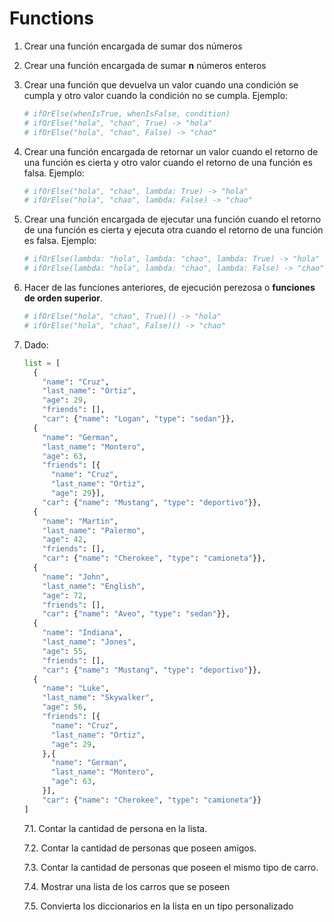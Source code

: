 # Functions

1. Crear una función encargada de sumar dos números
2. Crear una función encargada de sumar **n** números enteros
3. Crear una función que devuelva un valor cuando una condición se cumpla y otro valor cuando la condición no se cumpla. Ejemplo:
   ```python
   # ifOrElse(whenIsTrue, whenIsFalse, condition)
   # ifOrElse("hola", "chao", True) -> "hola"
   # ifOrElse("hola", "chao", False) -> "chao"
   ```
4. Crear una función encargada de retornar un valor cuando el retorno de una función es cierta y otro valor cuando el retorno de una función es falsa. Ejemplo:
   ```python
   # ifOrElse("hola", "chao", lambda: True) -> "hola"
   # ifOrElse("hola", "chao", lambda: False) -> "chao"
   ```
5. Crear una función encargada de ejecutar una función cuando el retorno de una función es cierta y ejecuta otra cuando el retorno de una función es falsa. Ejemplo:
   ```python
   # ifOrElse(lambda: "hola", lambda: "chao", lambda: True) -> "hola"
   # ifOrElse(lambda: "hola", lambda: "chao", lambda: False) -> "chao"
   ```
6. Hacer de las funciones anteriores, de ejecución perezosa o **funciones de orden superior**.
   ```python
   # ifOrElse("hola", "chao", True)() -> "hola"
   # ifOrElse("hola", "chao", False)() -> "chao"
   ```
7. Dado:

   ```python
   list = [
     {
       "name": "Cruz",
       "last_name": "Ortiz",
       "age": 29,
       "friends": [],
       "car": {"name": "Logan", "type": "sedan"}},
     {
       "name": "German",
       "last_name": "Montero",
       "age": 63,
       "friends": [{
         "name": "Cruz",
         "last_name": "Ortiz",
         "age": 29}],
       "car": {"name": "Mustang", "type": "deportivo"}},
     {
       "name": "Martin",
       "last_name": "Palermo",
       "age": 42,
       "friends": [],
       "car": {"name": "Cherokee", "type": "camioneta"}},
     {
       "name": "John",
       "last_name": "English",
       "age": 72,
       "friends": [],
       "car": {"name": "Aveo", "type": "sedan"}},
     {
       "name": "Indiana",
       "last_name": "Jones",
       "age": 55,
       "friends": [],
       "car": {"name": "Mustang", "type": "deportivo"}},
     {
       "name": "Luke",
       "last_name": "Skywalker",
       "age": 56,
       "friends": [{
         "name": "Cruz",
         "last_name": "Ortiz",
         "age": 29,
       },{
         "name": "German",
         "last_name": "Montero",
         "age": 63,
       }],
       "car": {"name": "Cherokee", "type": "camioneta"}}
   ]
   ```

   7.1. Contar la cantidad de persona en la lista.

   7.2. Contar la cantidad de personas que poseen amigos.

   7.3. Contar la cantidad de personas que poseen el mismo tipo de carro.

   7.4. Mostrar una lista de los carros que se poseen

   7.5. Convierta los diccionarios en la lista en un tipo personalizado
